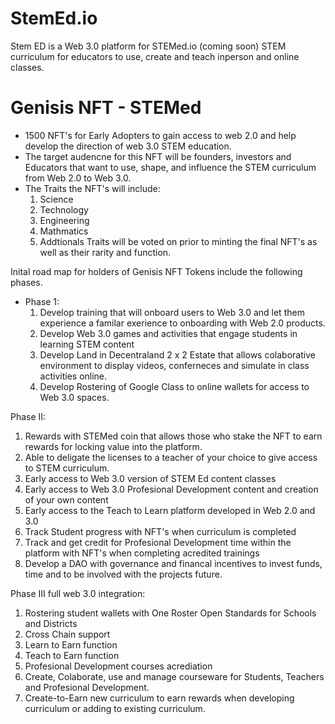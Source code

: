 # StemEd.io
Stem ED is a Web 3.0 platform for STEMed.io (coming soon) STEM curriculum for educators to use, create and teach inperson and online classes.  

# Genisis NFT - STEMed 
- 1500 NFT's for Early Adopters to gain access to web 2.0 and help develop the direction of web 3.0 STEM education.  
- The target audencne for this NFT will be founders, investors and Educators that want to use, shape, and influence the STEM curriculum from Web 2.0 to Web 3.0. 
- The Traits the NFT's will include: 
   1. Science
   2. Technology
   3. Engineering
   4. Mathmatics
   5. Addtionals Traits will be voted on prior to minting the final NFT's as well as their rarity and function. 

Inital road map for holders of Genisis NFT Tokens include the following phases. 
- Phase 1: 
  1. Develop training that will onboard users to Web 3.0 and let them experience a familar exerience to onboarding with Web 2.0 products. 
  2. Develop Web 3.0 games and activities that engage students in learning STEM content
  3. Develop Land in Decentraland 2 x 2 Estate that allows colaborative environment to display videos, conferneces and simulate in class activities online. 
  4. Develop Rostering of Google Class to online wallets for access to Web 3.0 spaces. 

Phase II: 
1. Rewards with STEMed coin that allows those who stake the NFT to earn rewards for locking value into the platform. 
2. Able to deligate the licenses to a teacher of your choice to give access to STEM curriculum. 
3. Early access to Web 3.0 version of STEM Ed content classes
4. Early access to Web 3.0 Profesional Development content and creation of your own content 
5. Early access to the Teach to Learn platform developed in Web 2.0 and 3.0
6. Track Student progress with NFT's when curriculum is completed
7. Track and get credit for Profesional Development time within the platform with NFT's when completing acredited trainings 
8. Develop a DAO with governance and financal incentives to invest funds, time and to be involved with the projects future. 

Phase III full web 3.0 integration: 
1. Rostering student wallets with One Roster Open Standards for Schools and Districts
2. Cross Chain support
3. Learn to Earn function 
4. Teach to Earn function
5. Profesional Development courses acrediation
6. Create, Colaborate, use and manage courseware for Students, Teachers and Profesional Development. 
7. Create-to-Earn new curriculum to earn rewards when developing curriculum or adding to existing curriculum. 
